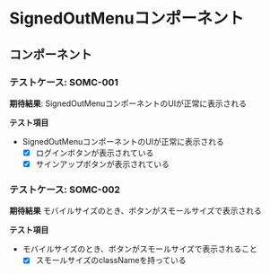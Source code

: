 # SignedOutMenuコンポーネント
## コンポーネント
### テストケース: SOMC-001
**期待結果**:
SignedOutMenuコンポーネントのUIが正常に表示される

**テスト項目**
- SignedOutMenuコンポーネントのUIが正常に表示される
  - [x] ログインボタンが表示されている
  - [x] サインアップボタンが表示されている

### テストケース: SOMC-002
**期待結果**
モバイルサイズのとき、ボタンがスモールサイズで表示される

**テスト項目**
- モバイルサイズのとき、ボタンがスモールサイズで表示されること
  - [x] スモールサイズのclassNameを持っている